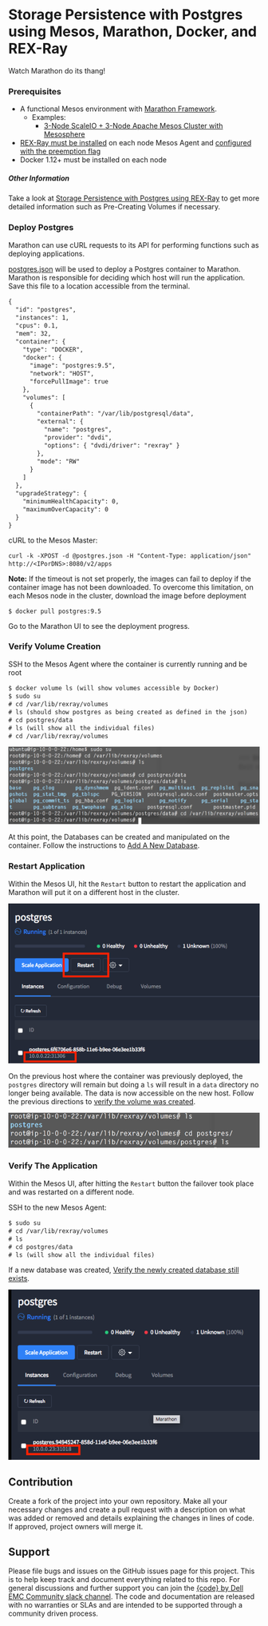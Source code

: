 # Storage Persistence with Postgres using Mesos, Marathon, Docker, and REX-Ray

Watch Marathon do its thang!

### Prerequisites

- A functional Mesos environment with [Marathon Framework](https://mesosphere.github.io/marathon/). 
  - Examples: 
    - [3-Node ScaleIO + 3-Node Apache Mesos Cluster with Mesosphere](https://github.com/codedellemc/scaleio-framework/tree/master/demo)
- [REX-Ray must be installed](http://rexray.readthedocs.io/en/latest/) on each node Mesos Agent and [configured with the preemption flag](http://libstorage.readthedocs.io/en/stable/user-guide/config/#volume-configuration)
- Docker 1.12+ must be installed on each node

##### Other Information

Take a look at [Storage Persistence with Postgres using REX-Ray](https://github.com/codedellemc/demo/tree/master/demo-persistence-with-postgres-docker) to get more detailed information such as Pre-Creating Volumes if necessary.

### Deploy Postgres
Marathon can use cURL requests to its API for performing functions such as deploying applications. 

[postgres.json](postgres.json) will be used to deploy a Postgres container to Marathon. Marathon is responsible for deciding which host will run the application. Save this file to a location accessible from the terminal.

```
{
  "id": "postgres",
  "instances": 1,
  "cpus": 0.1,
  "mem": 32,
  "container": {
    "type": "DOCKER",
    "docker": {
      "image": "postgres:9.5",
      "network": "HOST",
      "forcePullImage": true
    },
    "volumes": [
      {
        "containerPath": "/var/lib/postgresql/data",
        "external": {
          "name": "postgres",
          "provider": "dvdi",
          "options": { "dvdi/driver": "rexray" }
        },
        "mode": "RW"
      }
    ]
  },
  "upgradeStrategy": {
    "minimumHealthCapacity": 0,
    "maximumOverCapacity": 0
  }
}
```

cURL to the Mesos Master:
```
curl -k -XPOST -d @postgres.json -H "Content-Type: application/json" http://<IPorDNS>:8080/v2/apps
```

**Note:** If the timeout is not set properly, the images can fail to deploy if the container image has not been downloaded. To overcome this limitation, on each Mesos node in the cluster, download the image before deployment
```
$ docker pull postgres:9.5
```

Go to the Marathon UI to see the deployment progress.

### Verify Volume Creation

SSH to the Mesos Agent where the container is currently running and be root
```
$ docker volume ls (will show volumes accessible by Docker)
$ sudo su
# cd /var/lib/rexray/volumes
# ls (should show postgres as being created as defined in the json)
# cd postgres/data
# ls (will show all the individual files)
# cd /var/lib/rexray/volumes
```

![pg ls](img/pg_m_02.png "pg ls")

At this point, the Databases can be created and manipulated on the container. Follow the instructions to [Add A New Database](https://github.com/codedellemc/demo/tree/master/demo-persistence-with-postgres-docker#add-a-new-database).

### Restart Application
Within the Mesos UI, hit the `Restart` button to restart the application and Marathon will put it on a different host in the cluster.

![pg restart](img/pg_m_01.png "pg restart")

On the previous host where the container was previously deployed, the `postgres` directory will remain but doing a `ls` will result in a `data` directory no longer being available. The data is now accessible on the new host. Follow the previous directions to [verify the volume was created](#verify-volume-creation).

![pg restart](img/pg_m_03.png "pg restart")

### Verify The Application
Within the Mesos UI, after hitting the `Restart` button the failover took place and was restarted on a different node.

SSH to the new Mesos Agent:
```
$ sudo su
# cd /var/lib/rexray/volumes
# ls 
# cd postgres/data
# ls (will show all the individual files)
```

If a new database was created, [Verify the newly created database still exists](https://github.com/codedellemc/demo/tree/master/demo-persistence-with-postgres-docker#start-a-container-on-a-different-host).

![pg restart](img/pg_m_04.png "pg restart")

## Contribution

Create a fork of the project into your own repository. Make all your necessary changes and create a pull request with a description on what was added or removed and details explaining the changes in lines of code. If approved, project owners will merge it.


## Support

Please file bugs and issues on the GitHub issues page for this project. This is to help keep track and document everything related to this repo. For general discussions and further support you can join the [{code} by Dell EMC Community slack channel](http://community.codedellemc.com/). The code and documentation are released with no warranties or SLAs and are intended to be supported through a community driven process.